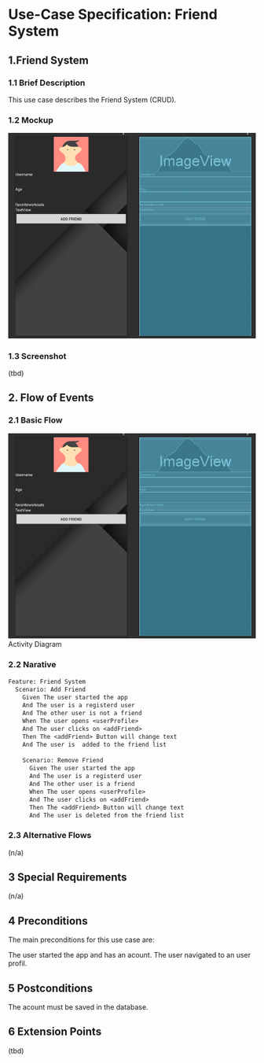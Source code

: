 # Use-Case Specification: Friend System
## 1.Friend System
### 1.1 Brief Description
This use case describes the Friend System (CRUD).
### 1.2 Mockup
![](https://github.com/ThSilv3r/Sweat4Success/blob/master/UC/pictures/UCFriendSystem.PNG)
### 1.3 Screenshot
(tbd)
## 2. Flow of Events
### 2.1 Basic Flow
![](https://github.com/ThSilv3r/Sweat4Success/blob/master/UC/pictures/UCFriendSystem.PNG)
Activity Diagram
### 2.2 Narative
    Feature: Friend System
      Scenario: Add Friend
        Given The user started the app
        And The user is a registerd user
        And The other user is not a friend
        When The user opens <userProfile>
        And The user clicks on <addFriend>
        Then The <addFriend> Button will change text
        And The user is  added to the friend list

        Scenario: Remove Friend
          Given The user started the app
          And The user is a registerd user
          And The other user is a friend
          When The user opens <userProfile>
          And The user clicks on <addFriend>
          Then The <addFriend> Button will change text
          And The user is deleted from the friend list

### 2.3 Alternative Flows
(n/a)
## 3 Special Requirements
(n/a)
## 4 Preconditions
The main preconditions for this use case are:

The user started the app and has an acount.
The user navigated  to an user profil.

## 5 Postconditions
The acount must be saved in the database.
## 6 Extension Points
(tbd)
